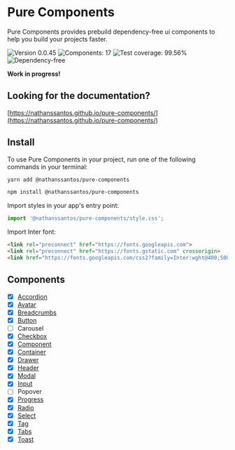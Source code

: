 # Pure Components

Pure Components provides prebuild dependency-free ui components to help you build your projects faster.

![Version 0.0.45](https://img.shields.io/badge/Version-%200.0.45-green)
![Components: 17](https://img.shields.io/badge/Components-%2017-green)
![Test coverage: 99.56%](https://img.shields.io/badge/Test%20Coverage-99.56%25-green)
![Dependency-free](https://img.shields.io/badge/Dependency-%20free-green)

**Work in progress!**

## Looking for the documentation?

[https://nathanssantos.github.io/pure-components/](https://nathanssantos.github.io/pure-components/)

## Install

To use Pure Components in your project, run one of the following commands in your terminal:

```bash
yarn add @nathanssantos/pure-components
```

```bash
npm install @nathanssantos/pure-components
```

Import styles in your app's entry point:

```typescript
import '@nathanssantos/pure-components/style.css';
```

Import Inter font:

```html
<link rel="preconnect" href="https://fonts.googleapis.com">
<link rel="preconnect" href="https://fonts.gstatic.com" crossorigin>
<link href="https://fonts.googleapis.com/css2?family=Inter:wght@400;500;700&display=swap" rel="stylesheet">
```

## Components

- [x] [Accordion](https://nathanssantos.github.io/pure-components/#accordion)
- [x] [Avatar](https://nathanssantos.github.io/pure-components/#avatar)
- [x] [Breadcrumbs](https://nathanssantos.github.io/pure-components/#breadcrumbs)
- [x] [Button](https://nathanssantos.github.io/pure-components/#button)
- [ ] Carousel
- [x] [Checkbox](https://nathanssantos.github.io/pure-components/#checkbox)
- [x] [Component](https://nathanssantos.github.io/pure-components/#component)
- [x] [Container](https://nathanssantos.github.io/pure-components/#container)
- [x] [Drawer](https://nathanssantos.github.io/pure-components/#drawer)
- [x] [Header](https://nathanssantos.github.io/pure-components/#header)
- [x] [Modal](https://nathanssantos.github.io/pure-components/#modal)
- [x] [Input](https://nathanssantos.github.io/pure-components/#input)
- [ ] Popover
- [x] [Progress](https://nathanssantos.github.io/pure-components/#progress)
- [x] [Radio](https://nathanssantos.github.io/pure-components/#radio)
- [x] [Select](https://nathanssantos.github.io/pure-components/#select)
- [x] [Tag](https://nathanssantos.github.io/pure-components/#tag)
- [x] [Tabs](https://nathanssantos.github.io/pure-components/#tabs)
- [x] [Toast](https://nathanssantos.github.io/pure-components/#toast)
